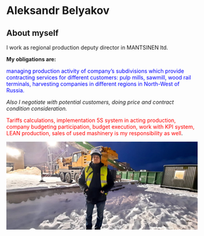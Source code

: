 # **Aleksandr Belyakov**
## About myself

I work as regional production deputy director in MANTSINEN ltd.

**My obligations are:**

<span style="color:blue">managing production activity of company’s subdivisions which provide contracting services for different customers: pulp mills, sawmill, wood rail terminals, harvesting companies in different regions in North-West of Russia.

_Also I negotiate with potential customers, doing price and contract condition consideration._
<span style="color:red">

<span style="color:red">Tariffs calculations, implementation 5S system in acting production, company budgeting participation, budget execution, work with KPI system, LEAN production, sales of used mashinery is my responsibility as well</span>.

![](/IMG-20211231-WA0001.jpg)


